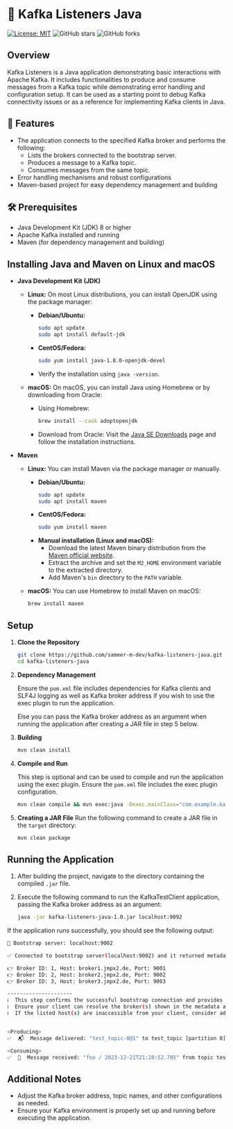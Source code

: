 # 🚀 Kafka Listeners Java

[![License: MIT](https://img.shields.io/badge/License-MIT-yellow.svg)](LICENSE) ![GitHub stars](https://img.shields.io/github/stars/sameer-m-dev/kafka-listeners-java) ![GitHub forks](https://img.shields.io/github/forks/sameer-m-dev/kafka-listeners-java)


## Overview

Kafka Listeners is a Java application demonstrating basic interactions with Apache Kafka. It includes functionalities to produce and consume messages from a Kafka topic while demonstrating error handling and configuration setup. It can be used as a starting point to debug Kafka connectivity issues or as a reference for implementing Kafka clients in Java.

## 🔧 Features

- The application connects to the specified Kafka broker and performs the following:
  - Lists the brokers connected to the bootstrap server.
  - Produces a message to a Kafka topic.
  - Consumes messages from the same topic.
- Error handling mechanisms and robust configurations
- Maven-based project for easy dependency management and building

## 🛠️ Prerequisites

- Java Development Kit (JDK) 8 or higher
- Apache Kafka installed and running
- Maven (for dependency management and building)

## Installing Java and Maven on Linux and macOS
- **Java Development Kit (JDK)**
    - **Linux:** On most Linux distributions, you can install OpenJDK using the package manager:
        - **Debian/Ubuntu:**
            ```bash
            sudo apt update
            sudo apt install default-jdk
            ```
        - **CentOS/Fedora:**
            ```bash
            sudo yum install java-1.8.0-openjdk-devel
            ```
        - Verify the installation using `java -version`.

    - **macOS:** On macOS, you can install Java using Homebrew or by downloading from Oracle:
        - Using Homebrew:
            ```bash
            brew install --cask adoptopenjdk
            ```
        - Download from Oracle:
            Visit the [Java SE Downloads](https://www.oracle.com/java/technologies/javase-downloads.html) page and follow the installation instructions.

- **Maven**

    - **Linux:** You can install Maven via the package manager or manually.
        - **Debian/Ubuntu:**
            ```bash
            sudo apt update
            sudo apt install maven
            ```
        - **CentOS/Fedora:**
            ```bash
            sudo yum install maven
            ```
        - **Manual installation (Linux and macOS):**
            - Download the latest Maven binary distribution from the [Maven official website](https://maven.apache.org/download.cgi).
            - Extract the archive and set the `M2_HOME` environment variable to the extracted directory.
            - Add Maven's `bin` directory to the `PATH` variable.

    - **macOS:** You can use Homebrew to install Maven on macOS:

        ```bash
        brew install maven
        ```

## Setup
1. **Clone the Repository**
    ```bash
    git clone https://github.com/sameer-m-dev/kafka-listeners-java.git
    cd kafka-listeners-java
    ```

2. **Dependency Management**

    Ensure the `pom.xml` file includes dependencies for Kafka clients and SLF4J logging as well as Kafka broker address if you wish to use the exec plugin to run the application.
    
    Else you can pass the Kafka broker address as an argument when running the application after creating a JAR file in step 5 below.

3. **Building**

    ```bash
    mvn clean install
    ```

4. **Compile and Run**

    This step is optional and can be used to compile and run the application using the exec plugin. Ensure the `pom.xml` file includes the exec plugin configuration.

    ```bash
    mvn clean compile && mvn exec:java -Dexec.mainClass="com.example.kafka.KafkaTestClient"
    ```

6. **Creating a JAR File**
    Run the following command to create a JAR file in the `target` directory:

    ```bash
    mvn clean package
    ```

## Running the Application

1. After building the project, navigate to the directory containing the compiled `.jar` file.
2. Execute the following command to run the KafkaTestClient application, passing the Kafka broker address as an argument:

    ```bash
    java -jar kafka-listeners-java-1.0.jar localhost:9092
    ```

If the application runs successfully, you should see the following output:

```bash
🥾 Bootstrap server: localhost:9002

✅ Connected to bootstrap server(localhost:9002) and it returned metadata for brokers listed below:

👉 Broker ID: 1, Host: broker1.jmpx2.de, Port: 9001
👉 Broker ID: 2, Host: broker2.jmpx2.de, Port: 9002
👉 Broker ID: 3, Host: broker3.jmpx2.de, Port: 9003

---------------------
ℹ️  This step confirms the successful bootstrap connection and provides broker metadata required for consumer resolution.
ℹ️  Ensure your client can resolve the broker(s) shown in the metadata above.
ℹ️  If the listed host(s) are inaccessible from your client, consider adjusting the advertised.listener configuration on Kafka broker(s).


<Producing>
✅  📬  Message delivered: "test_topic-0@1" to test_topic [partition 0]

<Consuming>
✅  💌  Message received: "foo / 2023-12-21T21:20:52.705" from topic test_topic
```

## Additional Notes

- Adjust the Kafka broker address, topic names, and other configurations as needed.
- Ensure your Kafka environment is properly set up and running before executing the application.
